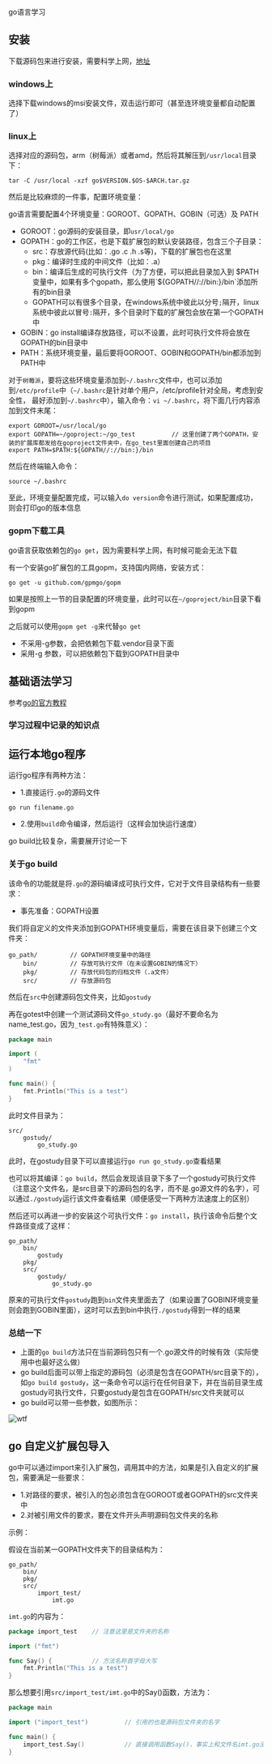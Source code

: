 go语言学习

## 安装

下载源码包来进行安装，需要科学上网，[地址](https://golang.org/dl/)

### windows上

选择下载windows的msi安装文件，双击运行即可（甚至连环境变量都自动配置了）

### linux上

选择对应的源码包，arm（树莓派）或者amd，然后将其解压到`/usr/local`目录下：
```
tar -C /usr/local -xzf go$VERSION.$OS-$ARCH.tar.gz
```

然后是比较麻烦的一件事，配置环境变量：

go语言需要配置4个环境变量：GOROOT、GOPATH、GOBIN（可选）及 PATH 

- GOROOT：go源码的安装目录，即`usr/local/go`
- GOPATH：go的工作区，也是下载扩展包的默认安装路径，包含三个子目录：
  - src：存放源代码(比如：.go .c .h .s等)，下载的扩展包也在这里
  - pkg：编译时生成的中间文件（比如：.a）
  - bin：编译后生成的可执行文件（为了方便，可以把此目录加入到 $PATH 变量中，如果有多个gopath，那么使用`${GOPATH//://bin:}/bin`添加所有的bin目录
  - GOPATH可以有很多个目录，在windows系统中彼此以分号`;`隔开，linux系统中彼此以冒号`:`隔开，多个目录时下载的扩展包会放在第一个GOPATH中
- GOBIN：go install编译存放路径，可以不设置，此时可执行文件将会放在GOPATH的bin目录中
- PATH：系统环境变量，最后要将GOROOT、GOBIN和GOPATH/bin都添加到PATH中

对于`树莓派`，要将这些环境变量添加到`~/.bashrc`文件中，也可以添加到`/etc/profile`中（`~/.bashrc`是针对单个用户，/etc/profile针对全局，考虑到安全性，
最好添加到`~/.bashrc`中），输入命令：`vi ~/.bashrc`，将下面几行内容添加到文件末尾：
```
export GOROOT=/usr/local/go
export GOPATH=~/goproject:~/go_test          // 这里创建了两个GOPATH，安装的扩展库都发给在goproject文件夹中，在go_test里面创建自己的项目
export PATH=$PATH:${GOPATH//://bin:}/bin
```

然后在终端输入命令：
```
source ~/.bashrc
```

至此，环境变量配置完成，可以输入`do version`命令进行测试，如果配置成功，则会打印go的版本信息

### gopm下载工具

go语言获取依赖包的`go get`，因为需要科学上网，有时候可能会无法下载

有一个安装go扩展包的工具gopm，支持国内网络，安装方式：
```
go get -u github.com/gpmgo/gopm
```

如果是按照上一节的目录配置的环境变量，此时可以在`~/goproject/bin`目录下看到gopm

之后就可以使用`gopm get -g`来代替`go get`

- 不采用-g参数，会把依赖包下载.vendor目录下面
- 采用-g 参数，可以把依赖包下载到GOPATH目录中

## 基础语法学习

参考[go的官方教程](https://tour.golang.org/welcome/1)

### 学习过程中记录的知识点

## 运行本地go程序

运行go程序有两种方法：

- 1.直接运行`.go`的源码文件
```
go run filename.go
```

- 2.使用`build`命令编译，然后运行（这样会加快运行速度）

go build比较复杂，需要展开讨论一下

### 关于go build

该命令的功能就是将`.go`的源码编译成可执行文件，它对于文件目录结构有一些要求：

- 事先准备：GOPATH设置

我们将自定义的文件夹添加到GOPATH环境变量后，需要在该目录下创建三个文件夹：

```
go_path/         // GOPATH环境变量中的路径
    bin/         // 存放可执行文件（在未设置GOBIN的情况下）
    pkg/         // 存放代码包的归档文件（.a文件）
    src/         // 存放源码包
```

然后在`src`中创建源码包文件夹，比如`gostudy`

再在gotest中创建一个测试源码文件`go_study.go`（最好不要命名为name_test.go，因为`_test.go`有特殊意义）：
```go
package main

import (
    "fmt"
)

func main() {
    fmt.Println("This is a test")
}
```

此时文件目录为：
```
src/
    gostudy/
        go_study.go
```

此时，在gostudy目录下可以直接运行`go run go_study.go`查看结果

也可以将其编译：`go build`，然后会发现该目录下多了一个gostudy可执行文件（注意这个文件名，是src目录下的源码包的名字，而不是.go源文件的名字），可以通过`./gostudy`运行该文件查看结果（顺便感受一下两种方法速度上的区别）

然后还可以再进一步的安装这个可执行文件：`go install`，执行该命令后整个文件路径变成了这样：
```
go_path/
    bin/
        gostudy
    pkg/
    src/
        gostudy/
            go_study.go

```

原来的可执行文件`gostudy`跑到`bin`文件夹里面去了（如果设置了GOBIN环境变量则会跑到GOBIN里面），这时可以去到bin中执行`./gostudy`得到一样的结果

### 总结一下

- 上面的`go build`方法只在当前源码包只有一个.go源文件的时候有效（实际使用中也最好这么做）
- go build后面可以带上指定的源码包（必须是包含在GOPATH/src目录下的），如`go build gostudy`，这一条命令可以运行在任何目录下，并在当前目录生成gostudy可执行文件，只要gostudy是包含在GOPATH/src文件夹就可以
- go build可以带一些参数，如图所示：

![wtf](https://github.com/Chunar5354/some_notes/tree/master/demos/go_study/pic/go_build.png)

## go 自定义扩展包导入

go中可以通过import来引入扩展包，调用其中的方法，如果是引入自定义的扩展包，需要满足一些要求：

- 1.对路径的要求，被引入的包必须包含在GOROOT或者GOPATH的src文件夹中
- 2.对被引用文件的要求，要在文件开头声明源码包文件夹的名称

示例：

假设在当前某一GOPATH文件夹下的目录结构为：
```
go_path/
    bin/
    pkg/
    src/
        import_test/
            imt.go
```

`imt.go`的内容为：
```go
package import_test    // 注意这里是文件夹的名称

import ("fmt")

func Say() {           // 方法名称首字母大写
    fmt.Println("This is a test")
}
```

那么想要引用`src/import_test/imt.go`中的Say()函数，方法为：
```go
package main

import ("import_test")          // 引用的也是源码包文件夹的名字

func main() {
    import_test.Say()           // 直接调用函数Say()，事实上和文件名imt.go没啥关系
}
```

